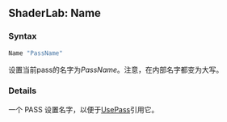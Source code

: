 ## ShaderLab: Name
### Syntax
```cs
Name "PassName"
```
设置当前pass的名字为*PassName*。注意，在内部名字都变为大写。

### Details
一个 PASS 设置名字，以便于[UsePass](../../ShaderLabUsePass/README.md)引用它。
